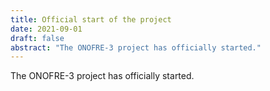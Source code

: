 ```yaml
---
title: Official start of the project
date: 2021-09-01
draft: false
abstract: "The ONOFRE-3 project has officially started."
---
```


The ONOFRE-3 project has officially started.

<!--more-->
